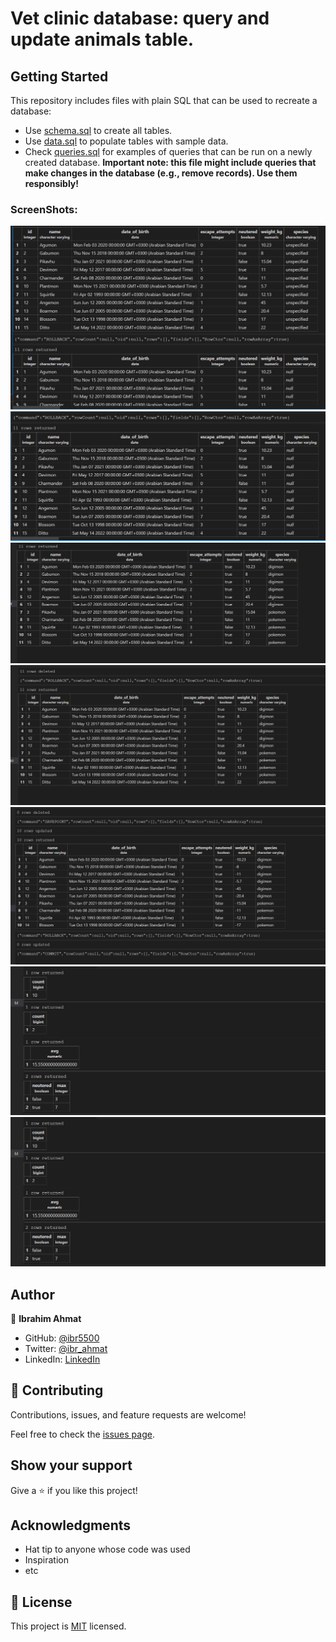 # Vet clinic database: query and update animals table.

## Getting Started

This repository includes files with plain SQL that can be used to recreate a database:

- Use [schema.sql](./schema.sql) to create all tables.
- Use [data.sql](./data.sql) to populate tables with sample data.
- Check [queries.sql](./queries.sql) for examples of queries that can be run on a newly created database. **Important note: this file might include queries that make changes in the database (e.g., remove records). Use them responsibly!**


### ScreenShots:
<img src='./screenshots/rollback1.png'/>
<img src='./screenshots/rollback2.png'/>
<img src='./screenshots/COMMIT.png'/>
<img src='./screenshots/delete_all.png'/>
<img src='./screenshots/savepoint.png'/>
<img src='./screenshots/answers1.png'/>
<img src='./screenshots/answers1.png'/>

## Author

👤 **Ibrahim Ahmat**

- GitHub: [@ibr5500](https://github.com/ibr5500)
- Twitter: [@ibr_ahmat](https://twitter.com/ibr_ahmat)
- LinkedIn: [LinkedIn](https://www.linkedin.com/in/ibrahim-ahmat/)

## 🤝 Contributing

Contributions, issues, and feature requests are welcome!

Feel free to check the [issues page](../../issues/).

## Show your support

Give a ⭐️ if you like this project!

## Acknowledgments

- Hat tip to anyone whose code was used
- Inspiration
- etc

## 📝 License

This project is [MIT](./MIT.md) licensed.
